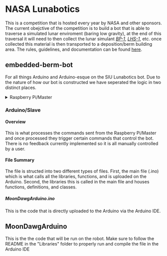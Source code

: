 # NASA Lunabotics

This is a competition that is hosted every year by NASA and other sponsors. The current obejctive of the competition is to build a bot that is able to traverse a simulated lunar enviroment (baring low gravity), at the end of this traversal it will need to then collect the lunar simulant *[BP-1](https://ares.jsc.nasa.gov/projects/simulants/bp-1.html)*, *[LHS-1](https://spaceresourcetech.com/products/lhs-1-lunar-highlands-simulant)*, etc. once collected this material is then transported to a deposition/berm building area. The rules, guidelines, and documentation can be found [here](https://www.nasa.gov/learning-resources/lunabotics-challenge/).

## embedded-berm-bot

For all things Arduino and Arduino-esque on the SIU Lunabotics bot. 
Due to the nature of how our bot is constructed we have seperated the logic in two distinct places. 
<details>
  <summary>Raspberry Pi/Master</summary>
  
  This will control the Arduino and tells it what to do along with communicating to the user. There is a more detailed description of how it works [here](https://github.com/SIU-Robotics/moondawg-ros). All that needs to be known for the Arduino side is that it will send data over Serial which is then parsed into usable bits for us to send to `commandProccessing` that will call specific functions and give it the data needed.
  
</details>

### Arduino/Slave

#### Overview
  
This is what processes the commands sent from the Raspberry Pi/Master and once processed they trigger certain commands that control the bot. There is no feedback currently implemented so it is all manually controlled by a user. 

#### File Summary

The file is structed into two different types of files. First, the main file (.ino) which is what calls all the libraries, functions, and is uploaded on the Arduino. Second, the libraries this is called in the main file and houses functions, definitions, and classes.

##### MoonDawgArduino.ino

This is the code that is directly uploaded to the Arduino via the Arduino IDE.



## MoonDawgArduino



This is the the code that will be run on the robot.
Make sure to follow the README in the "Libraries" folder to properly run and compile the file in the Arduino IDE
